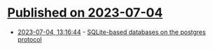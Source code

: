 # [Published on 2023-07-04](index.md)

* [2023-07-04, 13:16:44](https://lobste.rs/s/kauhkd/sqlite_based_databases_on_postgres) - [SQLite-based databases on the postgres protocol](https://blog.turso.tech/sqlite-based-databases-on-the-postgres-protocol-yes-we-can-358e61171d65)
